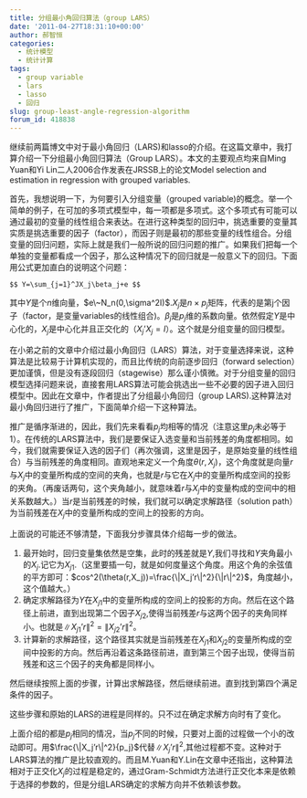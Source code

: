 ```yaml
---
title: 分组最小角回归算法（group LARS）
date: '2011-04-27T18:31:10+00:00'
author: 郝智恒
categories:
  - 统计模型
  - 统计计算
tags:
  - group variable
  - lars
  - lasso
  - 回归
slug: group-least-angle-regression-algorithm
forum_id: 418838
---
```


继续前两篇博文中对于最小角回归（LARS)和lasso的介绍。在这篇文章中，我打算介绍一下分组最小角回归算法（Group LARS）。本文的主要观点均来自Ming Yuan和Yi Lin二人2006合作发表在JRSSB上的论文Model selection and estimation in regression with grouped variables.

首先，我想说明一下，为何要引入分组变量（grouped variable)的概念。举一个简单的例子，在可加的多项式模型中，每一项都是多项式。这个多项式有可能可以通过最初的变量的线性组合来表达。在进行这种类型的回归中，挑选重要的变量其实质是挑选重要的因子（factor），而因子则是最初的那些变量的线性组合。分组变量的回归问题，实际上就是我们一般所说的回归问题的推广。如果我们把每一个单独的变量都看成一个因子，那么这种情况下的回归就是一般意义下的回归。下面用公式更加直白的说明这个问题：

`$$
  Y=\sum_{j=1}^JX_j\beta_j+e
$$`

其中$Y$是个$n$维向量，$e\~N_n(0,\sigma^2I)$.$X_j$是$n\times p_j$矩阵，代表的是第j个因子（factor，是变量variables的线性组合)。$\beta_j$是$p_j$维的系数向量。依然假定$Y$是中心化的，$X_j$是中心化并且正交化的（$X_j’X_j=I$）。这个就是分组变量的回归模型。

<!--more-->

在小弟之前的文章中介绍过最小角回归（LARS）算法，对于变量选择来说，这种算法是比较易于计算机实现的，而且比传统的向前逐步回归（forward selection）更加谨慎，但是没有逐段回归（stagewise）那么谨小慎微。对于分组变量的回归模型选择问题来说，直接套用LARS算法可能会挑选出一些不必要的因子进入回归模型中。因此在文章中，作者提出了分组最小角回归（group LARS).这种算法对最小角回归进行了推广，下面简单介绍一下这种算法。

推广是循序渐进的，因此，我们先来看看$p_j$均相等的情况（注意这里$p_j$未必等于1）。在传统的LARS算法中，我们是要保证入选变量和当前残差的角度都相同。如今，我们就需要保证入选的因子们（再次强调，这里是因子，是原始变量的线性组合）与当前残差的角度相同。直观地来定义一个角度$\theta(r,X_j)$，这个角度就是向量$r$与$X_j$中的变量所构成的空间的夹角，也就是$r$与它在$X_j$中的变量所构成空间的投影的夹角。（再废话两句，这个夹角越小，就意味着$r$与$X_j$中的变量构成的空间中的相关系数越大。）当$r$是当前残差的时候，我们就可以确定求解路径（solution path）为当前残差在$X_j$中的变量所构成的空间上的投影的方向。

上面说的可能还不够清楚，下面我分步骤具体介绍每一步的做法。

  1. 最开始时，回归变量集依然是空集，此时的残差就是$Y$,我们寻找和$Y$夹角最小的$X_j$.记它为$X_{j1}$.（这里要插一句，就是如何度量这个角度。用这个角的余弦值的平方即可：$cos^2(\theta(r,X_j))=\frac{\|X_j’r\|^2}{\|r\|^2}$，角度越小，这个值越大。）
  2. 确定求解路径为$Y$在$X_{j1}$中的变量所构成的空间上的投影的方向。然后在这个路径上前进，直到出现第二个因子$X_{j2}$,使得当前残差$r$与这两个因子的夹角同样小。也就是$\|X_{j1}’r\|^2=\|X_{j2}’r\|^2$。
  3. 计算新的求解路径，这个路径其实就是当前残差在$X_{j1}$和$X_{j2}$的变量所构成的空间中投影的方向。然后再沿着这条路径前进，直到第三个因子出现，使得当前残差和这三个因子的夹角都是同样小。

然后继续按照上面的步骤，计算出求解路径，然后继续前进。直到找到第四个满足条件的因子。

这些步骤和原始的LARS的进程是同样的。只不过在确定求解方向时有了变化。

上面介绍的都是$p_j$相同的情况，当$p_j$不同的时候，只要对上面的过程做一个小的改动即可。用$\frac{\|X_j’r\|^2}{p_j}$代替$\|X_j’r\|^2$,其他过程都不变。这种对于LARS算法的推广是比较直观的。而且M.Yuan和Y.Lin在文章中还指出，这种算法相对于正交化$X_j$的过程是稳定的，通过Gram-Schmidt方法进行正交化本来是依赖于选择的参数的，但是分组LARS确定的求解方向并不依赖该参数。
